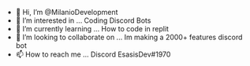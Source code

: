 - 👋 Hi, I’m @MilanioDevelopment
- 👀 I’m interested in ... Coding Discord Bots
- 🌱 I’m currently learning ... How to code in replit
- 💞️ I’m looking to collaborate on ... Im making a 2000+ features discord bot
- 📫 How to reach me ... Discord EsasisDev#1970

<!---
MilanioDevelopment/MilanioDevelopment is a ✨ special ✨ repository because its `README.md` (this file) appears on your GitHub profile.
You can click the Preview link to take a look at your changes.
--->
